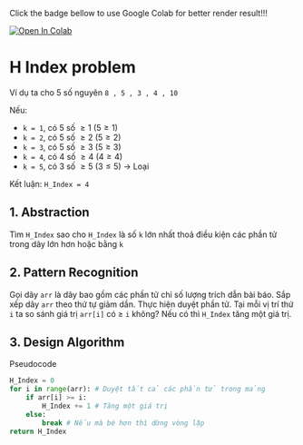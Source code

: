 Click the badge bellow to use Google Colab for better render result!!!

<a href="https://colab.research.google.com/github/dxv2k/CS112.L12.KHCL/blob/Week-3/Week3/H_Index_solution.ipynb" target="_parent"><img src="https://colab.research.google.com/assets/colab-badge.svg" alt="Open In Colab"/></a>

# H Index problem
Ví dụ ta cho 5 số nguyên 
` 8 , 5 , 3 , 4 , 10 `

Nếu:
- `k = 1`, có 5 số $\geq 1$ ($5 \geq 1$)
- `k = 2`, có 5 số $\geq 2$ ($5 \geq 2$)
- `k = 3`, có 5 số $\geq 3$ ($5 \geq 3$)
- `k = 4`, có 4 số $\geq 4$ ($4 \geq 4$)
- `k = 5`, có 3 số $\geq 5$ ($3 \leq 5$) -> Loại

Kết luận: `H_Index = 4`

## 1. Abstraction
Tìm `H_Index` sao cho `H_Index` là số `k` lớn nhất thoả điều kiện các phần tử trong dãy lớn hơn hoặc bằng `k`

## 2. Pattern Recognition
Gọi dãy `arr` là dãy bao gồm các phần tử chỉ số lượng trích dẫn bài báo. Sắp xếp dãy `arr` theo thứ tự giảm dần. Thực hiện duyệt phần tử. Tại mỗi vị trí thứ `i` ta so sánh giá trị `arr[i]` có $\geq$ `i` không? Nếu có thì `H_Index` tăng một giá trị.

## 3. Design Algorithm
Pseudocode
```python
H_Index = 0
for i in range(arr): # Duyệt tất cả các phần tử trong mảng
    if arr[i] >= i:
        H_Index += 1 # Tăng một giá trị
    else:
        break # Nếu mà bé hơn thì dừng vòng lặp
return H_Index
```
